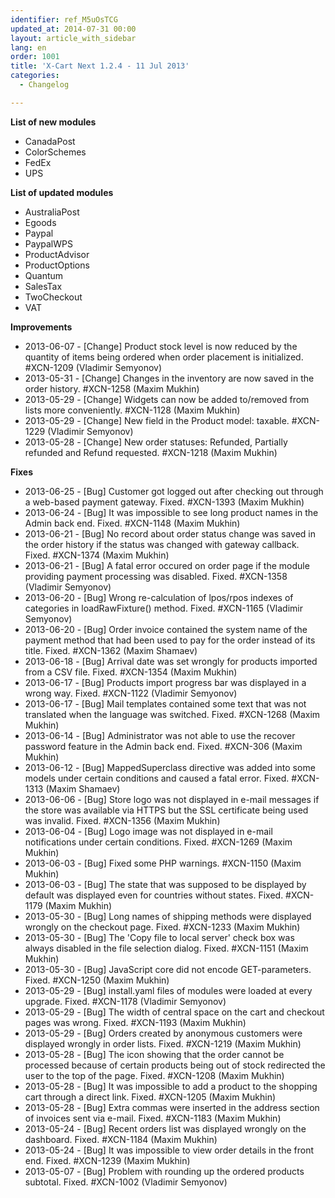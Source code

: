 ```yaml
---
identifier: ref_M5uOsTCG
updated_at: 2014-07-31 00:00
layout: article_with_sidebar
lang: en
order: 1001
title: 'X-Cart Next 1.2.4 - 11 Jul 2013'
categories:
  - Changelog

---
```



**List of new modules**

*   CanadaPost
*   ColorSchemes
*   FedEx
*   UPS

**List of updated modules**

*   AustraliaPost
*   Egoods
*   Paypal
*   PaypalWPS
*   ProductAdvisor
*   ProductOptions
*   Quantum
*   SalesTax
*   TwoCheckout
*   VAT

**Improvements**

*   2013-06-07 - [Change] Product stock level is now reduced by the quantity of items being ordered when order placement is initialized. #XCN-1209 (Vladimir Semyonov)
*   2013-05-31 - [Change] Changes in the inventory are now saved in the order history. #XCN-1258 (Maxim Mukhin)
*   2013-05-29 - [Change] Widgets can now be added to/removed from lists more conveniently. #XCN-1128 (Maxim Mukhin)
*   2013-05-29 - [Change] New field in the Product model: taxable. #XCN-1229 (Vladimir Semyonov)
*   2013-05-28 - [Change] New order statuses: Refunded, Partially refunded and Refund requested. #XCN-1218 (Maxim Mukhin)

**Fixes**

*   2013-06-25 - [Bug] Customer got logged out after checking out through a web-based payment gateway. Fixed. #XCN-1393 (Maxim Mukhin)
*   2013-06-24 - [Bug] It was impossible to see long product names in the Admin back end. Fixed. #XCN-1148 (Maxim Mukhin)
*   2013-06-21 - [Bug] No record about order status change was saved in the order history if the status was changed with gateway callback. Fixed. #XCN-1374 (Maxim Mukhin)
*   2013-06-21 - [Bug] A fatal error occured on order page if the module providing payment processing was disabled. Fixed. #XCN-1358 (Vladimir Semyonov)
*   2013-06-20 - [Bug] Wrong re-calculation of lpos/rpos indexes of categories in loadRawFixture() method. Fixed. #XCN-1165 (Vladimir Semyonov)
*   2013-06-20 - [Bug] Order invoice contained the system name of the payment method that had been used to pay for the order instead of its title. Fixed. #XCN-1362 (Maxim Shamaev)
*   2013-06-18 - [Bug] Arrival date was set wrongly for products imported from a CSV file. Fixed. #XCN-1354 (Maxim Mukhin)
*   2013-06-17 - [Bug] Products import progress bar was displayed in a wrong way. Fixed. #XCN-1122 (Vladimir Semyonov)
*   2013-06-17 - [Bug] Mail templates contained some text that was not translated when the language was switched. Fixed. #XCN-1268 (Maxim Mukhin)
*   2013-06-14 - [Bug] Administrator was not able to use the recover password feature in the Admin back end. Fixed. #XCN-306 (Maxim Mukhin)
*   2013-06-12 - [Bug] MappedSuperclass directive was added into some models under certain conditions and caused a fatal error. Fixed. #XCN-1313 (Maxim Shamaev)
*   2013-06-06 - [Bug] Store logo was not displayed in e-mail messages if the store was available via HTTPS but the SSL certificate being used was invalid. Fixed. #XCN-1356 (Maxim Mukhin)
*   2013-06-04 - [Bug] Logo image was not displayed in e-mail notifications under certain conditions. Fixed. #XCN-1269 (Maxim Mukhin)
*   2013-06-03 - [Bug] Fixed some PHP warnings. #XCN-1150 (Maxim Mukhin)
*   2013-06-03 - [Bug] The state that was supposed to be displayed by default was displayed even for countries without states. Fixed. #XCN-1179 (Maxim Mukhin)
*   2013-05-30 - [Bug] Long names of shipping methods were displayed wrongly on the checkout page. Fixed. #XCN-1233 (Maxim Mukhin)
*   2013-05-30 - [Bug] The 'Copy file to local server' check box was always disabled in the file selection dialog. Fixed. #XCN-1151 (Maxim Mukhin)
*   2013-05-30 - [Bug] JavaScript core did not encode GET-parameters. Fixed. #XCN-1250 (Maxim Mukhin)
*   2013-05-29 - [Bug] install.yaml files of modules were loaded at every upgrade. Fixed. #XCN-1178 (Vladimir Semyonov)
*   2013-05-29 - [Bug] The width of central space on the cart and checkout pages was wrong. Fixed. #XCN-1193 (Maxim Mukhin)
*   2013-05-29 - [Bug] Orders created by anonymous customers were displayed wrongly in order lists. Fixed. #XCN-1219 (Maxim Mukhin)
*   2013-05-28 - [Bug] The icon showing that the order cannot be processed because of certain products being out of stock redirected the user to the top of the page. Fixed. #XCN-1208 (Maxim Mukhin)
*   2013-05-28 - [Bug] It was impossible to add a product to the shopping cart through a direct link. Fixed. #XCN-1205 (Maxim Mukhin)
*   2013-05-28 - [Bug] Extra commas were inserted in the address section of invoices sent via e-mail. Fixed. #XCN-1183 (Maxim Mukhin)
*   2013-05-24 - [Bug] Recent orders list was displayed wrongly on the dashboard. Fixed. #XCN-1184 (Maxim Mukhin)
*   2013-05-24 - [Bug] It was impossible to view order details in the front end. Fixed. #XCN-1239 (Maxim Mukhin)
*   2013-05-07 - [Bug] Problem with rounding up the ordered products subtotal. Fixed. #XCN-1002 (Vladimir Semyonov)